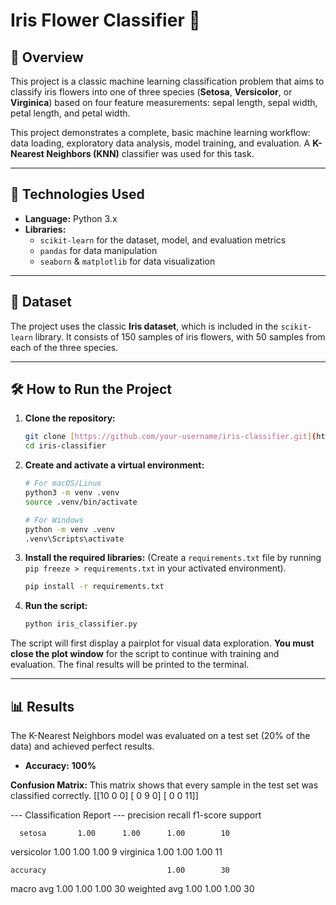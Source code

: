 # Iris Flower Classifier 🌸

## 📝 Overview

This project is a classic machine learning classification problem that aims to classify iris flowers into one of three species (**Setosa**, **Versicolor**, or **Virginica**) based on four feature measurements: sepal length, sepal width, petal length, and petal width.

This project demonstrates a complete, basic machine learning workflow: data loading, exploratory data analysis, model training, and evaluation. A **K-Nearest Neighbors (KNN)** classifier was used for this task.

---

## 🚀 Technologies Used

- **Language:** Python 3.x
- **Libraries:**
  - `scikit-learn` for the dataset, model, and evaluation metrics
  - `pandas` for data manipulation
  - `seaborn` & `matplotlib` for data visualization

---

## 💾 Dataset

The project uses the classic **Iris dataset**, which is included in the `scikit-learn` library. It consists of 150 samples of iris flowers, with 50 samples from each of the three species.

---

## 🛠️ How to Run the Project

1.  **Clone the repository:**
    ```bash
    git clone [https://github.com/your-username/iris-classifier.git](https://github.com/your-username/iris-classifier.git)
    cd iris-classifier
    ```

2.  **Create and activate a virtual environment:**
    ```bash
    # For macOS/Linux
    python3 -m venv .venv
    source .venv/bin/activate

    # For Windows
    python -m venv .venv
    .venv\Scripts\activate
    ```

3.  **Install the required libraries:**
    (Create a `requirements.txt` file by running `pip freeze > requirements.txt` in your activated environment).
    ```bash
    pip install -r requirements.txt
    ```

4.  **Run the script:**
    ```bash
    python iris_classifier.py
    ```
The script will first display a pairplot for visual data exploration. **You must close the plot window** for the script to continue with training and evaluation. The final results will be printed to the terminal.

---

## 📊 Results

The K-Nearest Neighbors model was evaluated on a test set (20% of the data) and achieved perfect results.

- **Accuracy:** **100%**

**Confusion Matrix:**
This matrix shows that every sample in the test set was classified correctly.
[[10  0  0]
 [ 0  9  0]
 [ 0  0 11]]

--- Classification Report ---
              precision    recall  f1-score   support

      setosa       1.00      1.00      1.00        10
  versicolor       1.00      1.00      1.00         9
   virginica       1.00      1.00      1.00        11

    accuracy                           1.00        30
   macro avg       1.00      1.00      1.00        30
weighted avg       1.00      1.00      1.00        30

